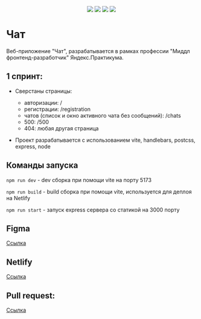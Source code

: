 <p align="center">
    <img src="https://img.shields.io/badge/vite-4.4.5-ff96b4" />
    <img src="https://img.shields.io/badge/handlebars-1.6.0-blue" />
    <img src="https://img.shields.io/badge/express-4.18.1-green" />
    <img src="https://img.shields.io/badge/node-16.0.0-blue" />
</p>

# Чат
Веб-приложение "Чат", разрабатывается в рамках профессии "Миддл фронтенд-разработчик" Яндекс.Практикума.

## 1 спринт:
* Сверстаны страницы:
    * авторизации: /
    * регистрации: /registration
    * чатов (список и окно активного чата без сообщений): /chats
    * 500: /500
    * 404: любая другая страница

* Проект разрабатывается с использованием vite, handlebars, postcss, express, node

## Команды запуска

```npm run dev``` - dev сборка при помощи vite на порту 5173

```npm run build``` - build сборка при помощи vite, используется для деплоя на Netlify

```npm run start``` - запуск express сервера со статикой на 3000 порту

## Figma

[Ссылка](https://www.figma.com/file/8LlwdhYMLkYS1JkfFfYu0T/Спринт-1?node-id=0%3A1)

## Netlify

[Ссылка](https://glowing-ganache-d299a5.netlify.app)

## Pull request:

[Ссылка]()
